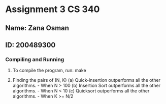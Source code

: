 # Assignment 3 CS 340

## Name: Zana Osman
## ID: 200489300

### Compiling and Running
1. To compile the program, run:
   make

2. Finding the pairs of (N, K)
    (a) Quick-insertion outperforms all the other algorithms.
        - When N > 100
    (b) Insertion Sort outperforms all the other algorithms.
        - When N < 10
    (c) Quicksort outperforms all the other algorithms.
        - When K >= N/2